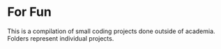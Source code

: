 # For Fun

This is a compilation of small coding projects done outside of academia.
Folders represent individual projects.
